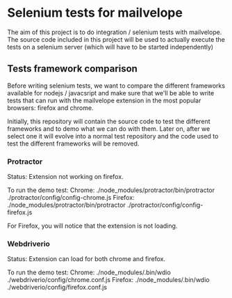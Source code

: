 # Selenium tests for mailvelope

The aim of this project is to do integration / selenium tests with mailvelope. 
The source code included in this project will be used to actually execute the tests on a selenium server (which will have to be started independently)

## Tests framework comparison
Before writing selenium tests, we want to compare the different frameworks available for nodejs / javacsript and make sure that we'll be able
to write tests that can run with the mailvelope extension in the most popular browsers: firefox and chrome.

Initially, this repository will contain the source code to test the different frameworks and to demo what we can do with them. 
Later on, after we select one it will evolve into a normal test repository and the code used to test the different frameworks will be removed.

### Protractor
Status: Extension not working on firefox.

To run the demo test:
Chrome: ./node_modules/protractor/bin/protractor ./protractor/config/config-chrome.js
Firefox: ./node_modules/protractor/bin/protractor ./protractor/config/config-firefox.js 

For Firefox, you will notice that the extension is not loading.

### Webdriverio
Status: Extension can load for both chrome and firefox.

To run the demo test:
Chrome: ./node_modules/.bin/wdio ./webdriverio/config/chrome.conf.js 
Firefox: ./node_modules/.bin/wdio ./webdriverio/config/firefox.conf.js 